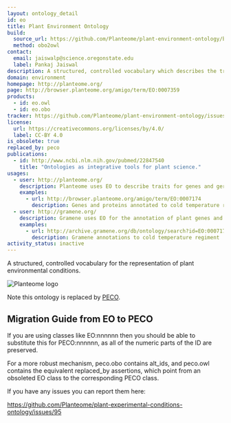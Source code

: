```yaml
---
layout: ontology_detail
id: eo
title: Plant Environment Ontology
build:
  source_url: https://github.com/Planteome/plant-environment-ontology/blob/master/plant-environment-ontology.obo.owl
  method: obo2owl
contact:
  email: jaiswalp@science.oregonstate.edu
  label: Pankaj Jaiswal
description: A structured, controlled vocabulary which describes the treatments, growing conditions, and/or study types used in plant biology experiments.
domain: environment
homepage: http://planteome.org/
page: http://browser.planteome.org/amigo/term/EO:0007359
products:
  - id: eo.owl
  - id: eo.obo
tracker: https://github.com/Planteome/plant-environment-ontology/issues
license:
  url: https://creativecommons.org/licenses/by/4.0/
  label: CC-BY 4.0
is_obsolete: true
replaced_by: peco
publications:
  - id: http://www.ncbi.nlm.nih.gov/pubmed/22847540
    title: "Ontologies as integrative tools for plant science."
usages:
  - user: http://planteome.org/
    description: Planteome uses EO to describe traits for genes and germplasm
    examples:
      - url: http://browser.planteome.org/amigo/term/EO:0007174
        description: Genes and proteins annotated to cold temperature regiment
  - user: http://gramene.org/
    description: Gramene uses EO for the annotation of plant genes and QTLs
    examples:
      - url: http://archive.gramene.org/db/ontology/search?id=EO:0007174
        description: Gramene annotations to cold temperature regiment
activity_status: inactive
---
```


A structured, controlled vocabulary for the representation of plant environmental conditions.

<img alt="Planteome logo" src="http://planteome.org/sites/default/files/garland_logo.PNG"/>

Note this ontology is  replaced by [PECO](peco.html).

## Migration Guide from EO to PECO

If you are using classes like EO:nnnnnn then you should be able to substitute this for PECO:nnnnnn, as all of the numeric parts of the ID are preserved.

For a more robust mechanism, peco.obo contains alt_ids, and peco.owl contains the equivalent replaced_by assertions, which point from an obsoleted EO class to the corresponding PECO class.

If you have any issues you can report them here:

https://github.com/Planteome/plant-experimental-conditions-ontology/issues/95

